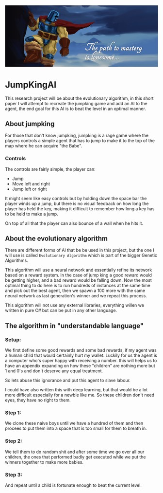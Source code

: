 ![jumking banner alt](/jumpking.jpg)

# JumpKingAI

This research project will be about the evolutionary algorithm, in this short paper I will attempt to 
recreate the jumpking game and add an AI to the agent, the end goal for this AI is to beat the level in an
optimal manner.

## About jumpking

For those that don't know jumpking, jumpking is a rage game where the players controls a simple agent that has to
jump to make it to the top of the map where he can acquire "the Babe".

### Controls

The controls are fairly simple, the player can:

- Jump
- Move left and right
- Jump left or right

It might seem like easy controls but by holding down the space bar the player winds up a jump, but there is no
visual feedback on how long the player has held the key, making it difficult to remember how long a key
has to be held to make a jump.

On top of all that the player can also bounce of a wall when he hits it.

## About the evolutionary algorithm

There are different forms of AI that be be used in this project, but the one I will use is called `Evolutionary Algorithm`
which is part of the bigger Genetic Algorithms.

This algorithm will use a neural network and essentially refine its network based on a reward system. In the case of
jump king a good reward would be getting higher, and a bad reward would be falling down. Now the most optimal thing to do here is
to run hundreds of instances at the same time and pick out the best agent, then we spawn a 100 more with the same neural network
as last generation's winner and we repeat this process.

This algorithm will not use any external libraries, everything willen we written in pure C# but can be put in any other language.

## The algorithm in "understandable language"

### Setup:  

We first define some good rewards and some bad rewards, if my agent was a human child that would
certainly hurt my wallet. Luckily for us the agent is a computer who's super happy with receiving a number.
this will helps us to have an appendix expanding on how these "children" are nothing more but 1 and 0's and don't deserve any equal treatment.

So lets abuse this ignorance and put this agent to slave labour.

I could have also written this with deep learning, but that would be a lot more difficult especially for a newbie like me.
So these children don't need eyes, they have no right to them.

### Step 1:

We clone these naive boys until we have a hundred of them and then procees to put them
into a space that is too small for them to breath in.

### Step 2: 

We tell them to do random shit and after some time we go over all our children, the ones that
performed badly get executed while we put the winners together to make more babies.

### Step 3:

And repeat until a child is fortunate enough to beat the current level.